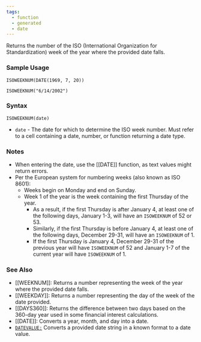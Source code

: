 ```yaml
---
tags:
  - function
  - generated
  - date
---
```


Returns the number of the ISO (International Organization for Standardization) week of the year where the provided date falls.

### Sample Usage

`ISOWEEKNUM(DATE(1969, 7, 20))`

`ISOWEEKNUM("6/14/2002")`

### Syntax

`ISOWEEKNUM(date)`

* `date` - The date for which to determine the ISO week number. Must refer to a cell containing a date, number, or function returning a date type.

### Notes

* When entering the date, use the [[DATE]] function, as text values might return errors.
* Per the European system for numbering weeks (also known as ISO 8601):
  + Weeks begin on Monday and end on Sunday.
  + Week 1 of the year is the week containing the first Thursday of the year.
    - As a result, if the first Thursday is after January 4, at least one of the following days, January 1-3, will have an `ISOWEEKNUM` of 52 or 53.
    - Similarly, if the first Thursday is before January 4, at least one of the following days, December 29-31, will have an `ISOWEEKNUM` of 1.
    - If the first Thursday is January 4, December 29-31 of the previous year will have `ISOWEEKNUM` of 52 and January 1-7 of the current year will have `ISOWEEKNUM` of 1.

### See Also

* [[WEEKNUM]]: Returns a number representing the week of the year where the provided date falls.
* [[WEEKDAY]]: Returns a number representing the day of the week of the date provided.
* [[DAYS360]]: Returns the difference between two days based on the 360-day year used in some financial interest calculations.
* [[DATE]]: Converts a year, month, and day into a date.
* [`DATEVALUE:`](https://support.google.com/docs/answer/3093039) Converts a provided date string in a known format to a date value.